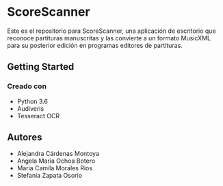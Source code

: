 # ScoreScanner
Este es el repositorio para ScoreScanner, una aplicación de escritorio que reconoce partituras manuscritas y las convierte a un formato MusicXML para su posterior edición en programas editores de partituras.

## Getting Started
### Creado con
* Python 3.6
* Audiveris
* Tesseract OCR

## Autores
* Alejandra Cárdenas Montoya 
* Angela María Ochoa Botero
* Maria Camila Morales Rios
* Stefania Zapata Osorio 

